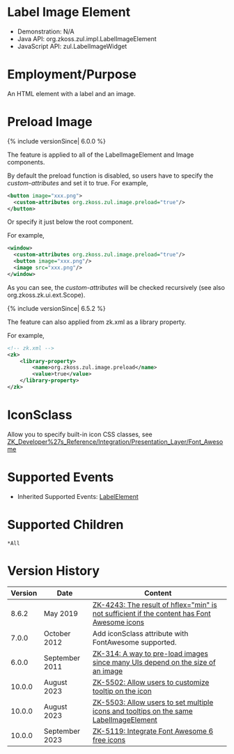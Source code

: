 

# Label Image Element

- Demonstration: N/A
- Java API: <javadoc>org.zkoss.zul.impl.LabelImageElement</javadoc>
- JavaScript API:
  <javadoc directory="jsdoc">zul.LabelImageWidget</javadoc>

# Employment/Purpose

An HTML element with a label and an image.

# Preload Image

{% include versionSince\| 6.0.0 %}

The feature is applied to all of the LabelImageElement and Image
components.

By default the preload function is disabled, so users have to specify
the *custom-attributes* and set it to true. For example,

``` xml
<button image="xxx.png">
  <custom-attributes org.zkoss.zul.image.preload="true"/>
</button>
```

Or specify it just below the root component.

For example,

``` xml
<window>
  <custom-attributes org.zkoss.zul.image.preload="true"/>
  <button image="xxx.png"/>
  <image src="xxx.png"/>
</window>
```

As you can see, the *custom-attributes* will be checked recursively (see
also
<javadoc method="getAttribute(java.lang.String,boolean)">org.zkoss.zk.ui.ext.Scope</javadoc>).

{% include versionSince\| 6.5.2 %}

The feature can also applied from zk.xml as a library property.

For example,

``` xml
<!-- zk.xml -->
<zk>
    <library-property>
        <name>org.zkoss.zul.image.preload</name>
        <value>true</value>
    </library-property>
</zk>
```

# IconSclass

Allow you to specify built-in icon CSS classes, see
[ZK_Developer%27s_Reference/Integration/Presentation_Layer/Font_Awesome](ZK_Developer%27s_Reference/Integration/Presentation_Layer/Font_Awesome)

# Supported Events

- Inherited Supported Events: [
  LabelElement](ZK_Component_Reference/Base_Components/LabelElement#Supported_Events)

# Supported Children

`*All`

# Version History

| Version | Date           | Content                                                                                                                                |
|---------|----------------|----------------------------------------------------------------------------------------------------------------------------------------|
| 8.6.2   | May 2019       | [ZK-4243: The result of hflex="min" is not sufficient if the content has Font Awesome icons](https://tracker.zkoss.org/browse/ZK-4243) |
| 7.0.0   | October 2012   | Add iconSclass attribute with FontAwesome supported.                                                                                   |
| 6.0.0   | September 2011 | [ZK-314: A way to pre-load images since many UIs depend on the size of an image](http://tracker.zkoss.org/browse/ZK-314)               |
| 10.0.0  | August 2023    | [ZK-5502: Allow users to customize tooltip on the icon](http://tracker.zkoss.org/browse/ZK-5502)                                       |
| 10.0.0  | August 2023    | [ZK-5503: Allow users to set multiple icons and tooltips on the same LabelImageElement](http://tracker.zkoss.org/browse/ZK-5503)       |
| 10.0.0  | September 2023 | [ZK-5119: Integrate Font Awesome 6 free icons](http://tracker.zkoss.org/browse/ZK-5119)                                                |


